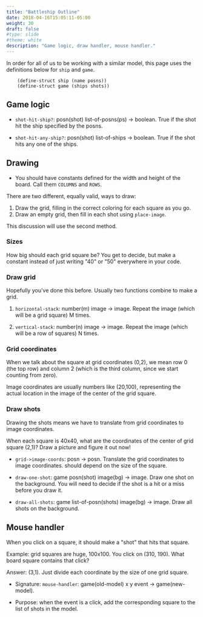 ```yaml
---
title: "Battleship Outline"
date: 2018-04-16T15:05:11-05:00
weight: 30
draft: false
#type: slide
#theme: white
description: "Game logic, draw handler, mouse handler."
---
```


In order for all of us to be working with a similar model, this page
uses the definitions below for `ship` and `game`.

        (define-struct ship (name posns))
        (define-struct game (ships shots))
        
## Game logic

* `shot-hit-ship?`: posn(shot) list-of-posns(ps) -> boolean. True if
  the shot hit the ship specified by the posns.
  
* `shot-hit-any-ship?`: posn(shot) list-of-ships -> boolean. True if
  the shot hits any one of the ships.

## Drawing

* You should have constants defined for the width and height of the board. 
Call them `COLUMNS` and `ROWS`.

There are two different, equally valid, ways to draw:

1. Draw the grid, filling in the correct coloring for each square as you go.
2. Draw an empty grid, then fill in each shot using `place-image`. 

This discussion will use the second method.

### Sizes

How big should each grid square be? You get to decide, but make a
constant instead of just writing "40" or "50" everywhere in your code.

### Draw grid

Hopefully you've done this before. Usually two functions combine to make a grid. 

1. `horizontal-stack`: number(m) image -> image. Repeat the image
   (which will be a grid square) M times.
   
2. `vertical-stack`: number(n) image -> image. Repeat the image (which
   will be a row of squares) N times.

### Grid coordinates

When we talk about the square at grid coordinates (0,2), we mean row 0
(the top row) and column 2 (which is the third column, since we start
counting from zero).

Image coordinates are usually numbers like (20,100), representing the
actual location in the image of the center of the grid square.

### Draw shots

Drawing the shots means we have to translate from grid coordinates to image coordinates.

When each square is 40x40, what are the coordinates of the center of grid square (2,1)? 
Draw a picture and figure it out now!

* `grid->image-coords`: posn -> posn. Translate the grid coordinates
  to image coordinates. should depend on the size of the square.

* `draw-one-shot`: game posn(shot) image(bg) -> image. Draw one shot
  on the background. You will need to decide if the shot is a hit or
  a miss before you draw it.

* `draw-all-shots`: game list-of-posn(shots) image(bg) -> image. Draw
  all shots on the background.
  
## Mouse handler

When you click on a square, it should make a "shot" that hits that square.

Example: grid squares are huge, 100x100. You click on (310, 190). What
board square contains that click?

Answer: (3,1). Just divide each coordinate by the size of one grid square.

* Signature: `mouse-handler`: game(old-model) x y event -> game(new-model). 

* Purpose: when the event is a click, add the corresponding square to
  the list of shots in the model.
